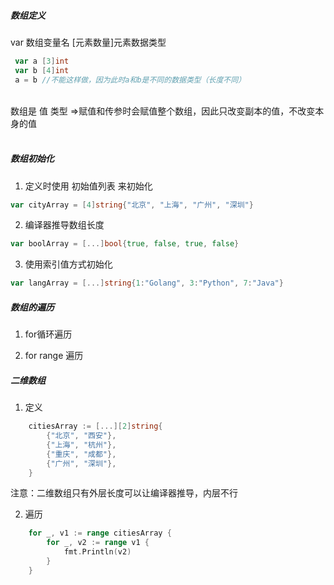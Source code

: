 ##### 数组定义
var 数组变量名 [元素数量]元素数据类型<br>

```go
 var a [3]int
 var b [4]int 
 a = b //不能这样做，因为此时a和b是不同的数据类型（长度不同）
```
<br>
数组是 值 类型 =>赋值和传参时会赋值整个数组，因此只改变副本的值，不改变本身的值<br>
<br>

##### 数组初始化 
1. 定义时使用 初始值列表 来初始化<br>
```go
var cityArray = [4]string{"北京", "上海", "广州", "深圳"} 
```
2. 编译器推导数组长度<br>
```go
var boolArray = [...]bool{true, false, true, false}
```
3. 使用索引值方式初始化<br>
```go
var langArray = [...]string{1:"Golang", 3:"Python", 7:"Java"}
```

##### 数组的遍历
	
1. for循环遍历<br>

2. for range 遍历<br>

##### 二维数组
1. 定义 
```go
	citiesArray := [...][2]string{
		{"北京", "西安"},
		{"上海", "杭州"},
		{"重庆", "成都"},
		{"广州", "深圳"},
	}

```
注意：二维数组只有外层长度可以让编译器推导，内层不行<br>

2. 遍历<br>
```go
	for _, v1 := range citiesArray {
		for _, v2 := range v1 {
			fmt.Println(v2)
		}
	}

```
